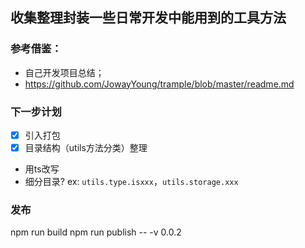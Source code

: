 ## 收集整理封装一些日常开发中能用到的工具方法


### 参考借鉴：
- 自己开发项目总结；
- https://github.com/JowayYoung/trample/blob/master/readme.md

### 下一步计划

- [x] 引入打包
- [x] 目录结构（utils方法分类）整理
- 用ts改写
- 细分目录? ex: `utils.type.isxxx`，`utils.storage.xxx`


### 发布
npm run build
npm run publish -- -v 0.0.2
